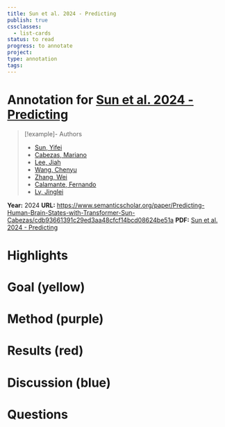 ```yaml
---
title: Sun et al. 2024 - Predicting
publish: true
cssclasses:
  - list-cards
status: to read
progress: to annotate
project:
type: annotation
tags:
---
```

# Annotation for [Sun et al. 2024 - Predicting](Papers/References/Sun%20et%20al.%202024%20-%20Predicting)

> [!example]- Authors
> - [Sun, Yifei](Papers/People/Sun%20Yifei)
> - [Cabezas, Mariano](Papers/People/Cabezas%20Mariano)
> - [Lee, Jiah](Papers/People/Lee%20Jiah)
> - [Wang, Chenyu](Papers/People/Wang%20Chenyu)
> - [Zhang, Wei](Papers/People/Zhang%20Wei)
> - [Calamante, Fernando](Papers/People/Calamante%20Fernando)
> - [Lv, Jinglei](Papers/People/Lv%20Jinglei)

**Year:** 2024
**URL:** https://www.semanticscholar.org/paper/Predicting-Human-Brain-States-with-Transformer-Sun-Cabezas/cdb93661391c29ed3aa48cfcf14bcd08624be51a
**PDF:** [Sun et al. 2024 - Predicting](Papers/PDFs/Sun%20et%20al.%202024%20-%20Predicting%20Human%20Brain%20States%20with%20Transformer.pdf)

# Highlights


# Goal (yellow)


# Method (purple)


# Results (red)


# Discussion (blue)


# Questions

